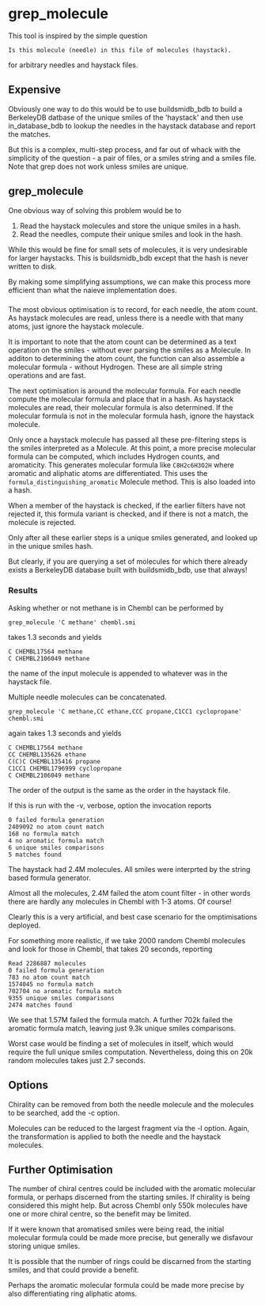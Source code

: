 # grep_molecule
This tool is inspired by the simple question
```
Is this molecule (needle) in this file of molecules (haystack).
```
for arbitrary needles and haystack files.

## Expensive
Obviously one way to do this would be to use buildsmidb_bdb to build
a BerkeleyDB datbase of the unique smiles of the 'haystack' and then
use in_database_bdb to lookup the needles in the haystack database and
report the matches.

But this is a complex, multi-step process, and far out of whack with the
simplicity of the question - a pair of files, or a smiles string and a
smiles file. Note that grep does not work unless smiles are unique.

## grep_molecule
One obvious way of solving this problem would be to
1. Read the haystack molecules and store the unique smiles in a hash.
2. Read the needles, compute their unique smiles and look in the hash.

While this would be fine for small sets of molecules, it is very
undesirable for larger haystacks. This is buildsmidb_bdb except
that the hash is never written to disk.

By making some simplifying assumptions, we can make this process more
efficient than what the naieve implementation does.

###
The most obvious optimisation is to record, for each needle, the
atom count. As haystack molecules are read, unless there is a needle
with that many atoms, just ignore the haystack molecule.

It is important to note that the atom count can be determined as
a text operation on the smiles - without ever parsing the smiles
as a Molecule. In additon to determining the atom count, the
function can also assemble a molecular formula - without Hydrogen.
These are all simple string operations and are fast.

The next optimisation is around the molecular formula. For each needle
compute the molecular formula and place that in a hash. As haystack
molecules are read, their molecular formula is also determined. If the
molecular formula is not in the molecular formula hash, ignore the
haystack molecule.

Only once a haystack molecule has passed all these pre-filtering steps
is the smiles interpreted as a Molecule. At this point, a more
precise molecular formula can be computed, which includes
Hydrogen counts, and aromaticity. This generates molecular
formula like `C8H2c6H3O2H` where aromatic and aliphatic atoms
are differentiated. This uses the `formula_distinguishing_aromatic`
Molecule method. This is also loaded into a hash.

When a member of the haystack is checked, if the earlier filters have not
rejected it, this formula variant is checked, and if there is
not a match, the molecule is rejected.

Only after all these earlier steps is a unique smiles generated, and
looked up in the unique smiles hash.

But clearly, if you are querying a set of molecules for which there already
exists a BerkeleyDB database built with buildsmidb_bdb, use that always!

### Results
Asking whether or not methane is in Chembl can be performed by
```
grep_molecule 'C methane' chembl.smi
```
takes 1.3 seconds and yields
```
C CHEMBL17564 methane
C CHEMBL2106049 methane
```
the name of the input molecule is appended to whatever was in the
haystack file.

Multiple needle molecules can be concatenated.
```
grep_molecule 'C methane,CC ethane,CCC propane,C1CC1 cyclopropane' chembl.smi
```
again takes 1.3 seconds and yields
```
C CHEMBL17564 methane
CC CHEMBL135626 ethane
C(C)C CHEMBL135416 propane
C1CC1 CHEMBL1796999 cyclopropane
C CHEMBL2106049 methane
```
The order of the output is the same as the order in the haystack file.

If this is run with the -v, verbose, option the invocation reports
```
0 failed formula generation
2409092 no atom count match
168 no formula match
4 no aromatic formula match
6 unique smiles comparisons
5 matches found
```
The haystack had 2.4M molecules. All smiles were interprted by the
string based formula generator.

Almost all the molecules, 2.4M failed the atom count filter - in other words
there are hardly any molecules in Chembl with 1-3 atoms. Of course!

Clearly this is a very artificial, and best case scenario for the omptimisations
deployed.

For something more realistic, if we take 2000 random Chembl molecules and
look for those in Chembl, that takes 20 seconds, reporting
```
Read 2286887 molecules
0 failed formula generation
783 no atom count match
1574045 no formula match
702704 no aromatic formula match
9355 unique smiles comparisons
2474 matches found
```
We see that 1.57M failed the formula match. A further 702k failed the
aromatic formula match, leaving just 9.3k unique smiles comparisons.

Worst case would be finding a set of molecules in itself, which would require
the full unique smiles computation. Nevertheless, doing this on 20k random
molecules takes just 2.7 seconds.

## Options
Chirality can be removed from both the needle molecule and the molecules to
be searched, add the -c option.

Molecules can be reduced to the largest fragment via the -l option. Again,
the transformation is applied to both the needle and the haystack molecules.

## Further Optimisation
The number of chiral centres could be included with the aromatic molecular formula,
or perhaps discerned from the starting smiles. If chirality is being considered
this might help. But across Chembl only 550k molecules have one or more chiral
centre, so the benefit may be limited.

If it were known that aromatised smiles were being read, the initial molecular
formula could be made more precise, but generally we disfavour storing
unique smiles.

It is possible that the number of rings could be discarned from the starting
smiles, and that could provide a benefit.

Perhaps the aromatic molecular formula could be made more precise by 
also differentiating ring aliphatic atoms.

